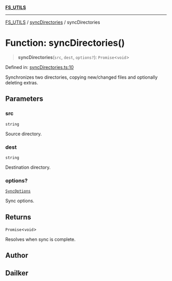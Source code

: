 [**FS_UTILS**](../../README.md)

***

[FS_UTILS](../../README.md) / [syncDirectories](../README.md) / syncDirectories

# Function: syncDirectories()

> **syncDirectories**(`src`, `dest`, `options?`): `Promise`\<`void`\>

Defined in: [syncDirectories.ts:10](https://github.com/dailker/everyutil/blob/26e2bb73429918cf0d08899e9efd90b82a42c92e/src/fs/syncDirectories.ts#L10)

Synchronizes two directories, copying new/changed files and optionally deleting extras.

## Parameters

### src

`string`

Source directory.

### dest

`string`

Destination directory.

### options?

[`SyncOptions`](../../SyncOptions/interfaces/SyncOptions.md)

Sync options.

## Returns

`Promise`\<`void`\>

Resolves when sync is complete.

## Author

## Dailker
